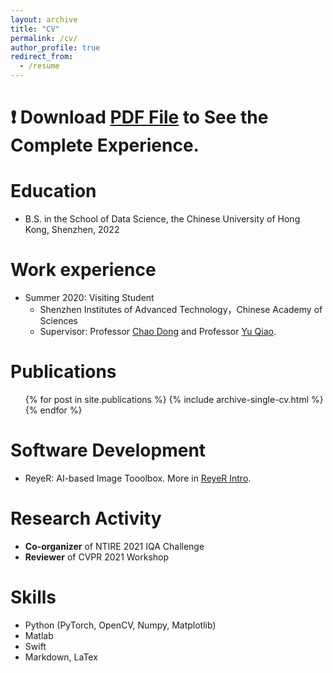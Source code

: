 ```yaml
---
layout: archive
title: "CV"
permalink: /cv/
author_profile: true
redirect_from:
  - /resume
---
```


# ❗️ Download [PDF File](http://HaomingCai.github.io/files/CV.pdf) to See the Complete Experience.

Education
======
* B.S. in the School of Data Science, the Chinese University of Hong Kong, Shenzhen, 2022

Work experience
======
* Summer 2020: Visiting Student
  * Shenzhen Institutes of Advanced Technology，Chinese Academy of Sciences
  * Supervisor: Professor [Chao Dong](https://scholar.google.com/citations?hl=en&user=OSDCB0UAAAAJ) and Professor [Yu Qiao](https://scholar.google.com/citations?user=gFtI-8QAAAAJ&hl=en).

  

Publications
======
  <ul>{% for post in site.publications %}
    {% include archive-single-cv.html %}
  {% endfor %}</ul>
  
Software Development
======
* ReyeR: AI-based Image Tooolbox. More in [ReyeR Intro](https://www.haomingcai.com/reyer/).

  
Research Activity
======
* **Co-organizer** of NTIRE 2021 IQA Challenge
* **Reviewer** of CVPR 2021 Workshop


Skills
======
* Python (PyTorch, OpenCV, Numpy, Matplotlib)
* Matlab
* Swift
* Markdown, LaTex